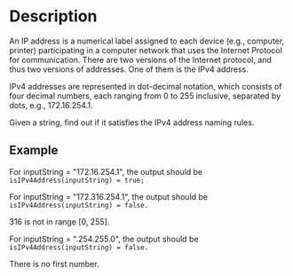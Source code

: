 # Description

An IP address is a numerical label assigned to each device (e.g., computer, printer) participating in a computer network that uses the Internet Protocol for communication. There are two versions of the Internet protocol, and thus two versions of addresses. One of them is the IPv4 address.  

IPv4 addresses are represented in dot-decimal notation, which consists of four decimal numbers, each ranging from 0 to 255 inclusive, separated by dots, e.g., 172.16.254.1.  

Given a string, find out if it satisfies the IPv4 address naming rules.  

## Example

For inputString = "172.16.254.1", the output should be  
`isIPv4Address(inputString) = true;`  

For inputString = "172.316.254.1", the output should be  
`isIPv4Address(inputString) = false.`  

316 is not in range [0, 255].  

For inputString = ".254.255.0", the output should be  
`isIPv4Address(inputString) = false.`  

There is no first number.  

